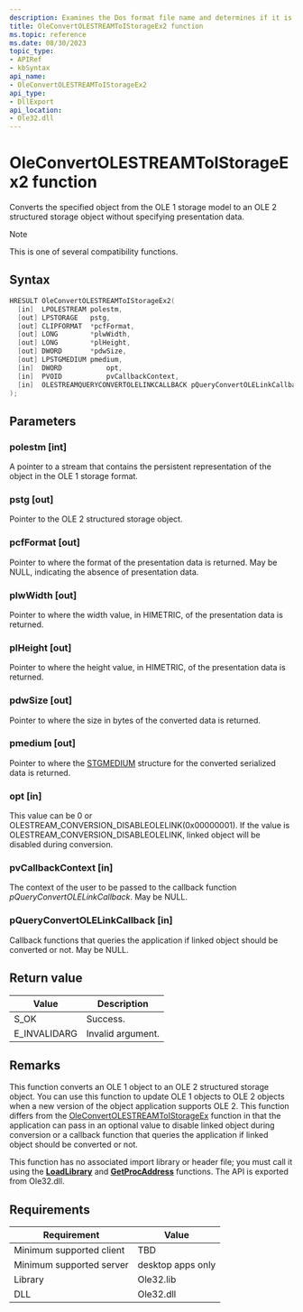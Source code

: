 ```yaml
---
description: Examines the Dos format file name and determines if it is a Dos device name.
title: OleConvertOLESTREAMToIStorageEx2 function
ms.topic: reference
ms.date: 08/30/2023
topic_type: 
- APIRef
- kbSyntax
api_name: 
- OleConvertOLESTREAMToIStorageEx2
api_type: 
- DllExport
api_location: 
- Ole32.dll
---
```


# OleConvertOLESTREAMToIStorageEx2 function

Converts the specified object from the OLE 1 storage model to an OLE 2 structured storage object without specifying presentation data.

> [!NOTE]  
> This is one of several compatibility functions.



## Syntax


```C++
HRESULT OleConvertOLESTREAMToIStorageEx2(
  [in]  LPOLESTREAM polestm,
  [out] LPSTORAGE   pstg,
  [out] CLIPFORMAT  *pcfFormat,
  [out] LONG        *plwWidth,
  [out] LONG        *plHeight,
  [out] DWORD       *pdwSize,
  [out] LPSTGMEDIUM pmedium,
  [in]  DWORD           opt,
  [in]  PVOID           pvCallbackContext,
  [in]  OLESTREAMQUERYCONVERTOLELINKCALLBACK pQueryConvertOLELinkCallback
);


```

## Parameters

### polestm [int]

A pointer to a stream that contains the persistent representation of the object in the OLE 1 storage format.

### pstg [out]

Pointer to the OLE 2 structured storage object.

### pcfFormat [out]

Pointer to where the format of the presentation data is returned. May be NULL, indicating the absence of presentation data.

### plwWidth [out]

Pointer to where the width value, in HIMETRIC, of the presentation data is returned.

### plHeight [out]

Pointer to where the height value, in HIMETRIC, of the presentation data is returned.

### pdwSize [out]

Pointer to where the size in bytes of the converted data is returned.

### pmedium [out]

Pointer to where the [STGMEDIUM](/windows/win32/api/objidl/ns-objidl-ustgmedium-r1) structure for the converted serialized data is returned.

### opt [in]

This value can be 0 or OLESTREAM_CONVERSION_DISABLEOLELINK(0x00000001). If the value is OLESTREAM_CONVERSION_DISABLEOLELINK, linked object will be disabled during conversion.

### pvCallbackContext [in]

The context of the user to be passed to the callback function *pQueryConvertOLELinkCallback*. May be NULL.

### pQueryConvertOLELinkCallback [in]

Callback functions that queries the application if linked object should be converted or not. May be NULL.


## Return value

| Value | Description |
|-------|-------------|
| S_OK | Success. |
| E_INVALIDARG | Invalid argument. |

## Remarks

This function converts an OLE 1 object to an OLE 2 structured storage object. You can use this function to update OLE 1 objects to OLE 2 objects when a new version of the object application supports OLE 2.
This function differs from the [OleConvertOLESTREAMToIStorageEx](/windows/win32/api/ole2/nf-ole2-oleconvertolestreamtoistorageex) function in that the application can pass in an optional value to disable linked object during conversion or a callback function that queries the application if linked object should be converted or not.

This function has no associated import library or header file; you must call it using the [**LoadLibrary**](/windows/desktop/api/libloaderapi/nf-libloaderapi-loadlibrarya) and [**GetProcAddress**](/windows/desktop/api/libloaderapi/nf-libloaderapi-getprocaddress) functions. The API is exported from Ole32.dll.

## Requirements

| Requirement | Value |
|-----------------------------------|-------------------------------------------------------------------------------------------------------|
| Minimum supported client| TBD |
| Minimum supported server| desktop apps only |
| Library | Ole32.lib | 
| DLL | Ole32.dll |





 
